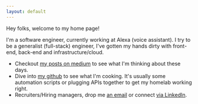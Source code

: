```yaml
---
layout: default
---
```


Hey folks, welcome to my home page!

I'm a software engineer, currently working at Alexa (voice assistant). I try to be a generalist (full-stack) engineer, I've gotten my hands dirty with front-end, back-end and infrastructure/cloud.

- Checkout [my posts on medium](https://taha-khan.medium.com/) to see what I'm thinking about these days.
- Dive into [my github](https://github.com/TahaNKhan/) to see what I'm cooking. It's usually some automation scripts or plugging APIs together to get my homelab working right.
- Recruiters/Hiring managers, drop me [an email](mailto:taha1112@gmail.com) or connect [via LinkedIn](https://www.linkedin.com/in/tahakhan1112/).

